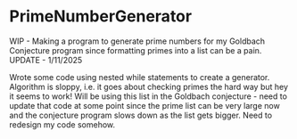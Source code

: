 # PrimeNumberGenerator

WIP - Making a program to generate prime numbers for my Goldbach Conjecture program since formatting primes into a list can be a pain.
UPDATE - 1/11/2025

Wrote some code using nested while statements to create a generator. Algorithm is sloppy, i.e. it goes about checking primes the hard way but hey it seems to work! Will be using this list in the Goldbach conjecture - need to update that code at some point since the prime list can be very large now and the conjecture program slows down as the list gets bigger. Need to redesign my code somehow.
